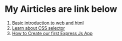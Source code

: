 # My Airticles are link below

1. [Basic introduction to web and html](https://bibekghosh.hashnode.dev/basic-introduction-to-web-and-html)
2. [Learn about CSS selector](https://bibekghosh.hashnode.dev/lets-learn-about-css-selector)
3. [How to Create our first Express Js App](https://bibekghosh.hashnode.dev/how-to-create-your-first-express-app)
